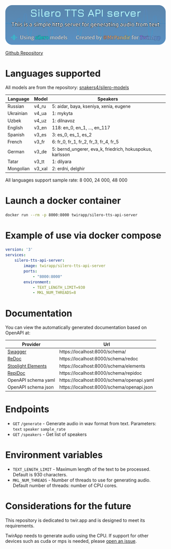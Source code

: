[![Banner](.github/banner.png)](https://github.com/TwirApp/silero-tts-api-server)

[Github Repository](https://github.com/TwirApp/silero-tts-api-server)

# Languages supported

All models are from the repository: [snakers4/silero-models](https://github.com/snakers4/silero-models)

| Language | Model | Speakers |
|--------|--------|--------|
| Russian | v4_ru | 5: aidar, baya, kseniya, xenia, eugene |
| Ukrainian | v4_ua | 1: mykyta |
| Uzbek | v4_uz | 1: dilnavoz | 
| English | v3_en | 118: en_0, en_1, ..., en_117 |
| Spanish | v3_es | 3: es_0, es_1, es_2 |
| French | v3_fr | 6: fr_0, fr_1, fr_2, fr_3, fr_4, fr_5 | 
| German | v3_de | 5: bernd_ungerer, eva_k, friedrich, hokuspokus, karlsson | 
| Tatar | v3_tt | 1: dilyara | 
| Mongolian | v3_xal | 2: erdni, delghir | 

All languages support sample rate: 8 000, 24 000, 48 000

# Launch a docker container

```bash
docker run --rm -p 8000:8000 twirapp/silero-tts-api-server
```

# Example of use via docker compose

```yml
version: '3'
services:
    silero-tts-api-server:
        image: twirapp/silero-tts-api-server
        ports:
            - "8000:8000"
        environment:
            - TEXT_LENGTH_LIMIT=930
            - MKL_NUM_THREADS=8
```

# Documentation

You can view the automatically generated documentation based on OpenAPI at:

| Provider | Url |
|--------|--------|
| [Swagger](https://swagger.io) | https://localhost:8000/schema/ |
| [ReDoc](https://redocly.com/redoc) | https://localhost:8000/schema/redoc |
| [Stoplight Elements](https://stoplight-site.webflow.io/open-source/elements) | https://localhost:8000/schema/elements |
| [RepiDoc](https://rapidocweb.com) | https://localhost:8000/schema/repidoc |
| OpenAPI schema yaml | https://localhost:8000/schema/openapi.yaml |
| OpenAPI schema json | https://localhost:8000/schema/openapi.json |

# Endpoints

- `GET` `/generate` - Generate audio in wav format from text. Parameters: `text` `speaker` `sample_rate`
- `GET` `/speakers` - Get list of speakers

# Environment variables

- `TEXT_LENGTH_LIMIT` - Maximum length of the text to be processed. Default is 930 characters.
- `MKL_NUM_THREADS` - Number of threads to use for generating audio. Default number of threads: number of CPU cores.

# Considerations for the future

This repository is dedicated to twir.app and is designed to meet its requirements.

TwirApp needs to generate audio using the CPU. If support for other devices such as cuda or mps is needed, please [open an issue](https://github.com/twirapp/silero-tts-api-server/issues/new?title=Support%20for%20%60cuba%60%20and%20%60mps%60%20devices).
